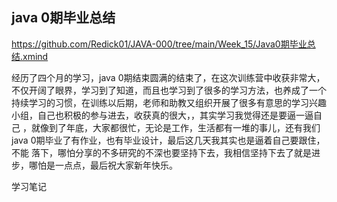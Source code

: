 ## java 0期毕业总结

https://github.com/Redick01/JAVA-000/tree/main/Week_15/Java0期毕业总结.xmind

  经历了四个月的学习，java 0期结束圆满的结束了，在这次训练营中收获非常大，不仅开阔了眼界，学习到了知道，而且也学习到了很多的学习方法，也养成了一个
  持续学习的习惯，在训练以后期，老师和助教又组织开展了很多有意思的学习兴趣小组，自己也积极的参与进去，收获真的很大，，其实学习我觉得还是要逼一逼自己
  ，就像到了年底，大家都很忙，无论是工作，生活都有一堆的事儿，还有我们java 0期毕业了有作业，也有毕业设计，最后这几天我其实也是逼着自己要跟住，不能
  落下，哪怕分享的不多研究的不深也要坚持下去，我相信坚持下去了就是进步，哪怕是一点点，最后祝大家新年快乐。

学习笔记